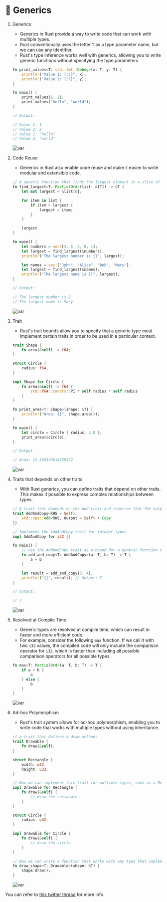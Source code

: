 # 🧵 Generics

1. Generics

	- Generics in Rust provide a way to write code that can work with multiple types.
	- Rust conventionally uses the letter `T` as a type parameter name, but we can use any identifier. 
	- Rust's type inference works well with generics, allowing you to write generic functions without specifying the type parameters.

	```rust
	fn print_values<T: std::fmt::Debug>(x: T, y: T) {
	    println!("Value 1: {:?}", x);
	    println!("Value 2: {:?}", y);
	}

	fn main() {
	    print_values(1, 2);
	    print_values("hello", "world");
	}

	// Output:

	// Value 1: 1
	// Value 2: 2
	// Value 1: "hello"
	// Value 2: "world"
	```

	![var](https://pbs.twimg.com/media/FuGqhc0XsAIbCiU?format=jpg&name=small)


1. Code Reuse

	- Generics in Rust also enable code reuse and make it easier to write modular and extensible code.

	```rust
	// A generic function that finds the largest element in a slice of any type T that implements the PartialOrd trait
	fn find_largest<T: PartialOrd>(list: &[T]) -> &T {
	    let mut largest = &list[0];

	    for item in list {
	        if item > largest {
	            largest = item;
	        }
	    }

	    largest
	}

	fn main() {
	    let numbers = vec![3, 5, 2, 8, 1];
	    let largest = find_largest(&numbers);
	    println!("The largest number is {}", largest);

	    let names = vec!["John", "Alice", "Bob", "Mary"];
	    let largest = find_largest(&names);
	    println!("The largest name is {}", largest);
	}

	// Output:

	// The largest number is 8
	// The largest name is Mary
	```

	![var](https://pbs.twimg.com/media/FuGqmdIWAAMMGFW?format=jpg&name=small)

1. Trait

	- Rust's trait bounds allow you to specify that a generic type must implement certain traits in order to be used in a particular context.

	```rust
	trait Shape {
	    fn area(&self) -> f64;
	}

	struct Circle {
	    radius: f64,
	}

	impl Shape for Circle {
	    fn area(&self) -> f64 {
	        std::f64::consts::PI * self.radius * self.radius
	    }
	}

	fn print_area<T: Shape>(shape: &T) {
	    println!("Area: {}", shape.area());
	}

	fn main() {
	    let circle = Circle { radius: 2.0 };
	    print_area(&circle);
	}

	// Output

	// Area: 12.566370614359172
	```

	![var](https://pbs.twimg.com/media/FuGqqIiWcAEM-TH?format=jpg&name=small)

1. Traits that depends on other traits

	- With Rust generics, you can define traits that depend on other traits. This makes it possible to express complex relationships between types.

	```rust
	// A trait that depends on the Add trait and requires that the output type of addition implements the Copy trait
	trait AddAndCopy<RHS = Self>:
	    std::ops::Add<RHS, Output = Self> + Copy
	{}

	// Implement the AddAndCopy trait for integer types
	impl AddAndCopy for i32 {}

	fn main() {
	    // Use the AddAndCopy trait as a bound for a generic function that adds two values of any type that implements the trait
	    fn add_and_copy<T: AddAndCopy>(a: T, b: T) -> T {
	        a + b
	    }

	    let result = add_and_copy(3, 4);
	    println!("{}", result); // Output: 7
	}

	// Output:

	// 7
	```

	![var](https://pbs.twimg.com/media/FuGqy_JXsAIoyBj?format=jpg&name=small)


1. Resolved at Compile Time

	- Generic types are resolved at compile time, which can result in faster and more efficient code.
	- For example, consider the following `max` function. If we call it with two `i32` values, the compiled code will only include the comparison operator for `i32`, which is faster than including all possible comparison operators for all possible types.

	```rust
	fn max<T: PartialOrd>(a: T, b: T) -> T {
	    if a > b {
	        a
	    } else {
	        b
	    }
	}
	```

	![var](https://pbs.twimg.com/media/FuGq7yCWwAMOgnC?format=jpg&name=small)


1. Ad-hoc Polymorphism

	- Rust's trait system allows for ad-hoc polymorphism, enabling you to write code that works with multiple types without using inheritance.

	```rust
	// a trait that defines a draw method:
	trait Drawable {
	    fn draw(&self);
	}

	struct Rectangle {
	    width: u32,
	    height: u32,
	}

	// Now we can implement this trait for multiple types, such as a Rectangle and a Circle:
	impl Drawable for Rectangle {
	    fn draw(&self) {
	        // draw the rectangle
	    }
	}

	struct Circle {
	    radius: u32,
	}

	impl Drawable for Circle {
	    fn draw(&self) {
	        // draw the circle
	    }
	}

	// Now we can write a function that works with any type that implements the Drawable trait:
	fn draw_shape<T: Drawable>(shape: &T) {
	    shape.draw();
	}
	```

	![var](https://pbs.twimg.com/media/FuGrH-XXgAABL1v?format=jpg&name=small)


You can refer to [this twitter thread](https://twitter.com/wiseaidev/status/1648787337910923269) for more info.